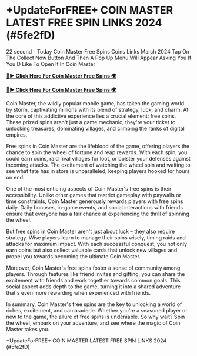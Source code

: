 # +UpdateForFREE+ COIN MASTER LATEST FREE SPIN LINKS 2024 (#5fe2fD)

22 second - Today Coin Master Free Spins Coins Links March 2024 Tap On The Collect Now Button And Then A Pop Up Menu Will Appear Asking You If You D Like To Open It In Coin Master

[**🔴► Click Here For Coin Master Free Spins 🌍**](https://github.com/lejooam/Coin)

[**🔴► Click Here For Coin Master Free Spins 🌍**](https://github.com/lejooam/Coin)
 

Coin Master, the wildly popular mobile game, has taken the gaming world by storm, captivating millions with its blend of strategy, luck, and charm. At the core of this addictive experience lies a crucial element: free spins. These prized spins aren't just a game mechanic; they're your ticket to unlocking treasures, dominating villages, and climbing the ranks of digital empires.

Free spins in Coin Master are the lifeblood of the game, offering players the chance to spin the wheel of fortune and reap rewards. With each spin, you could earn coins, raid rival villages for loot, or bolster your defenses against incoming attacks. The excitement of watching the wheel spin and waiting to see what fate has in store is unparalleled, keeping players hooked for hours on end.

One of the most enticing aspects of Coin Master's free spins is their accessibility. Unlike other games that restrict gameplay with paywalls or time constraints, Coin Master generously rewards players with free spins daily. Daily bonuses, in-game events, and social interactions with friends ensure that everyone has a fair chance at experiencing the thrill of spinning the wheel.

But free spins in Coin Master aren't just about luck – they also require strategy. Wise players learn to manage their spins wisely, timing raids and attacks for maximum impact. With each successful conquest, you not only earn coins but also collect valuable cards that unlock new villages and propel you towards becoming the ultimate Coin Master.

Moreover, Coin Master's free spins foster a sense of community among players. Through features like friend invites and gifting, you can share the excitement with friends and work together towards common goals. This social aspect adds depth to the game, turning it into a shared adventure that's even more rewarding when experienced with friends.

In summary, Coin Master's free spins are the key to unlocking a world of riches, excitement, and camaraderie. Whether you're a seasoned player or new to the game, the allure of free spins is undeniable. So why wait? Spin the wheel, embark on your adventure, and see where the magic of Coin Master takes you.

+UpdateForFREE+ COIN MASTER LATEST FREE SPIN LINKS 2024 (#5fe2fD)
